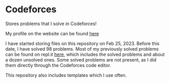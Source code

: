 # Codeforces

Stores problems that I solve in Codeforces!

My profile on the website can be found [here](https://codeforces.com/profile/s945958)

I have started storing files on this repository on Feb 25, 2023. Before this date, I have solved 98 problems. Most of my previously solved problems can be found on repl.it [here](https://replit.com/@VIVAANSINGHVI?path=folder/Coding%20Problems), which includes the solved problems and about a dozen unsolved ones. Some solved problems are not present, as I did them directly through the Codeforces code editor. 

This repository also includes templates which I use often.
